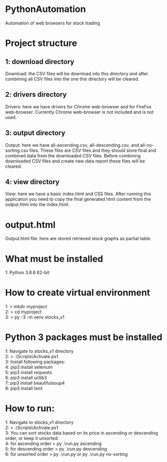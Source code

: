 # PythonAutomation
Automation of web browsers for stock trading

# Project structure
## 1: download directory
Download: the CSV files will be download into this directory and after combining all CSV files
into the one this directory will be cleared.
## 2: drivers directory
Drivers: here we have drivers for Chrome web-browser and for FireFox web-browser.
Currently Chrome web-browser is not included and is not used.
## 3: output directory
Output: here we have all-ascending.csv, all-descending.csv, and all-no-sorting.csv files.
These files are CSV files and they should store final and combined data from the downloaded CSV files.
Before combining downloaded CSV files and create new data report these files will be cleared.
## 4: view directory
View: here we have a basic index.html and CSS files.
After running this application you need to copy the final generated html content from the output.html into the index.html.

# output.html
Output.html file: here are stored retrieved stock graphs as partial table.

# What must be installed
1: Python 3.8.6 62-bit

# How to create virtual environment
1: > mkdir myproject \
2: > cd myproject \
3: > py -3 -m venv stocks_v1

# Python 3 packages must be installed
1: Navigate to stocks_v1 directory \
2: > .\Scripts\Activate.ps1 \
3: Install following packages: \
4: pip3 install selenium \
5: pip3 install requests \
6: pip3 install urllib3 \
7: pip3 install beautifulsoup4 \
8: pip3 install lxml

# How to run:
1: Navigate to stocks_v1 directory \
2: > .\Scripts\Activate.ps1 \
3: You can sort stocks data based on its price in ascending or descending order, or keep it unsorted. \
4: for ascending order > py .\run.py ascending \
5: for descending order > py .\run.py descending \
6: for unsorted order > py .\run.py or py .\run.py no-sorting

